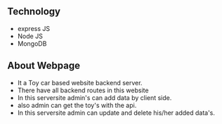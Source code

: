 ## Technology

- express JS
- Node JS
- MongoDB

## About Webpage

- It a Toy car based website backend server.
- There have all backend routes in this website
- In this serversite admin's can add data by client side.
- also admin can get the toy's with the api.
- In this serversite admin can update and delete his/her added data's.
